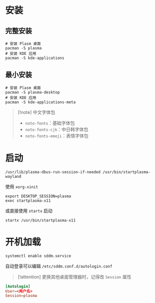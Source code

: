 # 安装
## 完整安装

```shell
# 安装 Plasm 桌面
pacman -S plasma
# 安装 KDE 应用
pacman -S kde-applications
```
## 最小安装

```shell
# 安装 Plasm 桌面
pacman -S plasma-desktop
# 安装 KDE 应用
pacman -S kde-applications-meta
```

> [!note] 中文字体包
> -  `noto-fonts`：基础字体包
> - `noto-fonts-cjk`：中日韩字体包
> - `noto-fonts-emoji`：表情字体包
# 启动

```shell
/usr/lib/plasma-dbus-run-session-if-needed /usr/bin/startplasma-wayland
```

使用 `xorg-xinit`

```shell title:.xinitrc
export DESKTOP_SESSION=plasma
exec startplasma-x11
```

或直接使用 `startx` 启动

```shell
startx /usr/bin/startplasma-x11
```
# 开机加载

```shell
systemctl enable sddm.service
```

自动登录可以编辑 `/etc/sddm.conf.d/autologin.conf`

> [!attention] 更换其他桌面管理器时，记得改 `Session` 属性

``` title:autologin.conf
[Autologin]
User=<用户名>
Session=plasma
```
